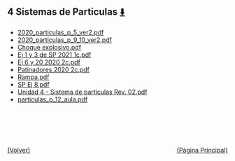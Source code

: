 
<html>
<body>
<h2>4 Sistemas de Particulas <a href="https://downgit.github.io/#/home?url=https://github.com/Apuntes-FIUBA/Apuntes-Electronica/tree/main/82 - Física/8201 - Fisica I/Clase en Linea/4 Sistemas de Particulas" style="font-size:20px">  ⬇️ </a></h2>
<ul>
    <li><a href="2020_particulas_p_5_ver2.pdf">2020_particulas_p_5_ver2.pdf</a></li>
    <li><a href="2020_particulas_p_9_10_ver2.pdf">2020_particulas_p_9_10_ver2.pdf</a></li>
    <li><a href="Choque explosivo.pdf">Choque explosivo.pdf</a></li>
    <li><a href="Ej 1 y 3 de SP 2021 1c.pdf">Ej 1 y 3 de SP 2021 1c.pdf</a></li>
    <li><a href="Ej 6 y 20 2020 2c.pdf">Ej 6 y 20 2020 2c.pdf</a></li>
    <li><a href="Patinadores 2020 2c.pdf">Patinadores 2020 2c.pdf</a></li>
    <li><a href="Rampa.pdf">Rampa.pdf</a></li>
    <li><a href="SP Ej 8.pdf">SP Ej 8.pdf</a></li>
    <li><a href="Unidad 4 - Sistema de particulas Rev. 02.pdf">Unidad 4 - Sistema de particulas Rev. 02.pdf</a></li>
    <li><a href="particulas_p_12_aula.pdf">particulas_p_12_aula.pdf</a></li>
</ul>
</body>
</html>


<br><br><br><br><br><a href="../" style="float: left">(Volver)</a> <a href="https://apuntes-fiuba.github.io/Apuntes-Electronica" style="float: right">(Página Principal)</a>
